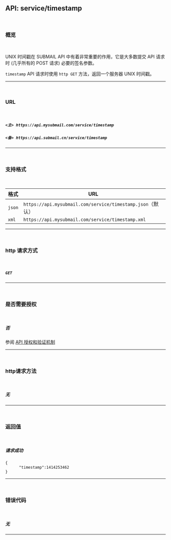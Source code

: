 ## API: service/timestamp

<br>

### **概览**

<br>

UNIX 时间戳在 SUBMAIL API 中有着非常重要的作用，它是大多数提交 API 请求时 (几乎所有的 POST 请求) 必要的签名参数。

`timestamp` API 请求时使用 `http GET` 方法，返回一个服务器 UNIX 时间戳。

---

<br>

### **URL**

<br>

##### `<主> https://api.mysubmail.com/service/timestamp`

##### `<备> https://api.submail.cn/service/timestamp`

---

<br>

### **支持格式**

<br>

| 格式   | URL                                                        |
| ------ | ---------------------------------------------------------- |
| `json` | `https://api.mysubmail.com/service/timestamp.json`（默认） |
| `xml`  | `https://api.mysubmail.com/service/timestamp.xml`          |

---
<br>

### **http 请求方式**

<br>

##### **`GET`**

---

<br>

### **是否需要授权**

<br>

##### **否**

参阅 [API 授权和验证机制](https://www.mysubmail.com/documents/Xi096)

---

<br>

### **http请求方法**

<br>

##### **无**

---

  <br>

### **返回值**

<br>



##### 请求成功


```
{
      "timestamp":1414253462
}
```



------

<br>

### **错误代码**

<br>

##### 无

---